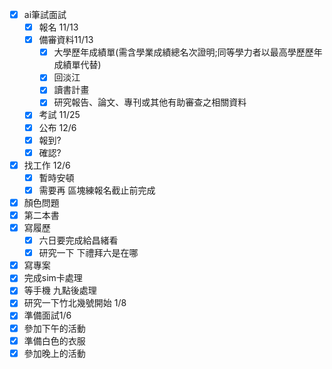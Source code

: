 - [x] ai筆試面試
	- [x] 報名 11/13
	- [x] 備審資料11/13
		- [x] 大學歷年成績單(需含學業成績總名次證明;同等學力者以最高學歷歷年成績單代替)
		- [x] 回淡江
		- [x] 讀書計畫
		- [x] 研究報告、論文、專刊或其他有助審查之相關資料
	- [x] 考試 11/25
	- [x] 公布 12/6
	- [x] 報到?
	- [x] 確認?
- [x] 找工作 12/6
	- [x] 暫時安頓
	- [x] 需要再 區塊練報名截止前完成
	
- [x] 顏色問題
- [x] 第二本書
- [x] 寫履歷
	- [x] 六日要完成給昌緒看
	- [x] 研究一下 下禮拜六是在哪
- [x] 寫專案
- [x] 完成sim卡處理
- [x] 等手機 九點後處理
- [x] 研究一下竹北幾號開始 1/8
- [x] 準備面試1/6
- [x] 參加下午的活動
- [x] 準備白色的衣服
- [x] 參加晚上的活動
